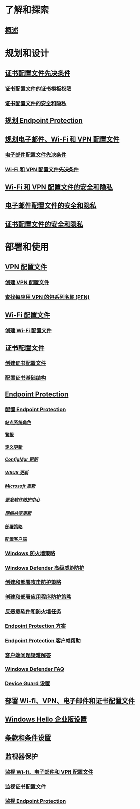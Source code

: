 # 了解和探索
## [概述](understand\protect-data-and-site-infrastructure.md)

# 规划和设计
## [证书配置文件先决条件](plan-design/prerequisites-for-certificate-profiles.md)
### [证书配置文件的证书模板权限](plan-design/planning-for-certificate-template-permissions.md)
### [证书配置文件的安全和隐私](plan-design/security-and-privacy-for-certificate-profiles.md)

## [规划 Endpoint Protection](plan-design/planning-for-endpoint-protection.md)

## [规划电子邮件、Wi-Fi 和 VPN 配置文件](plan-design/prerequisites-for-email-profiles.md)
### [电子邮件配置文件先决条件](plan-design/prerequisites-for-email-profiles.md)
### [Wi-Fi 和 VPN 配置文件先决条件](plan-design/prerequisites-for-wifi-vpn-profiles.md)

## [Wi-Fi 和 VPN 配置文件的安全和隐私](plan-design/security-and-privacy-for-wifi-vpn-profiles.md)

## [电子邮件配置文件的安全和隐私](plan-design/security-and-privacy-for-email-profiles.md)

## [证书配置文件的安全和隐私](plan-design/security-and-privacy-for-certificate-profiles.md)

# 部署和使用
## [VPN 配置文件](deploy-use/vpn-profiles.md)
### [创建 VPN 配置文件](deploy-use/create-vpn-profiles.md)
### [查找每应用 VPN 的包系列名称 (PFN)](deploy-use/find-a-pfn-for-per-app-vpn.md)

## [Wi-Fi 配置文件](deploy-use/create-wifi-profiles.md)
### [创建 Wi-Fi 配置文件](deploy-use/create-wifi-profiles.md)

## [证书配置文件](deploy-use/introduction-to-certificate-profiles.md)
### [创建证书配置文件](deploy-use/create-certificate-profiles.md)
### [配置证书基础结构](deploy-use/certificate-infrastructure.md)

## [Endpoint Protection](deploy-use/endpoint-protection.md)
### [配置 Endpoint Protection](deploy-use/endpoint-protection-configure.md)
#### [站点系统角色](deploy-use/endpoint-protection-site-role.md)
#### [警报](deploy-use/endpoint-configure-alerts.md)
#### [定义更新](deploy-use/endpoint-definition-updates.md)
##### [ConfigMgr 更新](deploy-use/endpoint-definitions-configmgr.md)
##### [WSUS 更新](deploy-use/endpoint-definitions-wsus.md)
##### [Microsoft 更新](deploy-use/endpoint-definitions-microsoft-updates.md)
##### [恶意软件防护中心](deploy-use/endpoint-definitions-protection-center.md)
##### [网络共享更新](deploy-use/endpoint-definitions-network.md)

#### [部署策略](deploy-use/endpoint-antimalware-policies.md)
#### [配置客户端](deploy-use/endpoint-protection-configure-client.md)

### [Windows 防火墙策略](deploy-use/create-windows-firewall-policies.md)
### [Windows Defender 高级威胁防护](deploy-use/windows-defender-advanced-threat-protection.md)
### [创建和部署攻击防护策略](deploy-use/create-deploy-exploit-guard-policy.md)
### [创建和部署应用程序防护策略](deploy-use/create-deploy-application-guard-policy.md)
### [反恶意软件和防火墙任务](deploy-use/endpoint-antimalware-firewall.md)
### [Endpoint Protection 方案](deploy-use/scenarios-endpoint-protection.md)
### [Endpoint Protection 客户端帮助](deploy-use/endpoint-protection-client-help.md)
### [客户端问题疑难解答](deploy-use/troubleshoot-endpoint-client.md)
### [Windows Defender FAQ](deploy-use/endpoint-protection-client-faq.md)
### [Device Guard 设置](deploy-use/use-device-guard-with-configuration-manager.md)

## [部署 Wi-fi、VPN、电子邮件和证书配置文件](deploy-use/deploy-wifi-vpn-email-cert-profiles.md)
## [Windows Hello 企业版设置](deploy-use/windows-hello-for-business-settings.md)

## [条款和条件设置](../mdm/deploy-use/terms-and-conditions.md)

## 监视器保护
### [监视 Wi-fi、电子邮件和 VPN 配置文件](deploy-use/monitor-wifi-email-vpn-profiles.md)
### [监视证书配置文件](deploy-use/monitor-certificate-profiles.md)
### [监视 Endpoint Protection](deploy-use/monitor-endpoint-protection.md)
